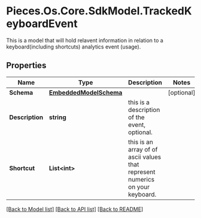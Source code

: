 # Pieces.Os.Core.SdkModel.TrackedKeyboardEvent
This is a model that will hold relavent information in relation to a keyboard(including shortcuts) analytics event (usage).

## Properties

Name | Type | Description | Notes
------------ | ------------- | ------------- | -------------
**Schema** | [**EmbeddedModelSchema**](EmbeddedModelSchema.md) |  | [optional] 
**Description** | **string** | this is a description of the event, optional. | 
**Shortcut** | **List&lt;int&gt;** | this is an array of of ascii values that represent numerics on your keyboard. | 

[[Back to Model list]](../README.md#documentation-for-models) [[Back to API list]](../README.md#documentation-for-api-endpoints) [[Back to README]](../README.md)


